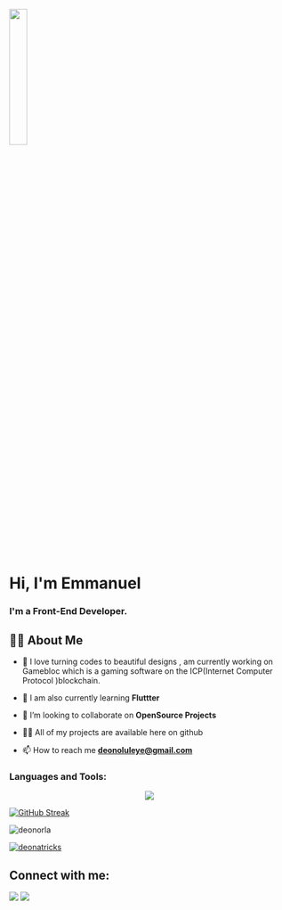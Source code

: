 <a href="#"><img width="25%"  border-radius="50%" height="auto" src="https://i.pinimg.com/564x/6b/16/00/6b160049f8a0505a8a1f2a07a9534ead.jpg" height="200px" /></a>

<h1 align="left">Hi, I'm Emmanuel</h1>
<h3 align="left">I'm a Front-End Developer.</h3>

   
 
## 🙋‍♂️ About Me

- 🔭 I love turning codes to beautiful designs , am currently working on Gamebloc which is a gaming software on the ICP(Internet Computer Protocol )blockchain. 

- 🌱 I am also currently learning **Fluttter**

- 👯 I’m looking to collaborate on **OpenSource Projects**

- 👨‍💻 All of my projects are available here on github

- 📫 How to reach me **deonoluleye@gmail.com**



<h3 align="left">Languages and Tools:</h3>
<p align="center">
  <a href="https://skillicons.dev">
    <img src="https://skillicons.dev/icons?i=react,flutter,javascript,typescript,dart,docker,git" />
  </a>
</p>

[![GitHub Streak](http://github-readme-streak-stats.herokuapp.com?user=deonorla&theme=gruvbox&hide_border=true&date_format=M%20j%5B%2C%20Y%5D)](https://git.io/streak-stats)



<p align="left"> <img src="https://komarev.com/ghpvc/?username=deonorla&label=Profile%20views&color=0e75b6&style=flat" alt="deonorla" /> </p>


<p align="left"> <a href="https://twitter.com/deonatricks" target="blank"><img src="https://img.shields.io/twitter/follow/deonatricks?logo=twitter&style=for-the-badge" alt="deonatricks" /></a> </p>

## Connect with me:
<p align="left">

<a href = "https://www.linkedin.com/in/emmanuel-oluleye-5933951b6/"><img src="https://img.icons8.com/fluent/48/000000/linkedin.png"/></a>
<a href = "https://twitter.com/DeonAtricks"><img src="https://img.icons8.com/fluent/48/000000/twitter.png"/></a>
   
</p>


